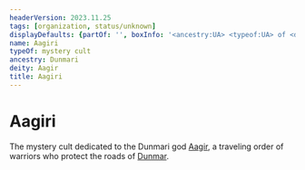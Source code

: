 ```yaml
---
headerVersion: 2023.11.25
tags: [organization, status/unknown]
displayDefaults: {partOf: '', boxInfo: '<ancestry:UA> <typeof:UA> of <deity:UA>'}
name: Aagiri
typeOf: mystery cult
ancestry: Dunmari
deity: Aagir
title: Aagiri
---
```

# Aagiri

The mystery cult dedicated to the Dunmari god [Aagir](<../../cosmology/gods/incorporeal-gods/dunmari/aagir.md>), a traveling order of warriors who protect the roads of [Dunmar](<../../gazetteer/greater-dunmar/realms/dunmar/dunmar.md>). 

